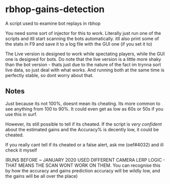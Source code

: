 # rbhop-gains-detection
A script used to examine bot replays in rbhop

You need some sort of injector for this to work. Literally just run one of the scripts and itll start scanning the bots automatically.
itll also print some of the stats in F9 and save it to a log file with the GUI one (if you set it to)

The Live version is designed to work while spectating players, while the GUI one is designed for bots. Do note that the live version is a little more shaky than the bot version - thats just due to the nature of the fact im trynna sort live data, so just deal with what works. And running both at the same time is perfectly stable, so dont worry about that.

## Notes
Just because its not 100%, doesnt mean its cheating. Its more common to see anything from 100 to 90%. It could even get as low as 60s or 50s if you use this in surf.

However, its still possible to tell if its cheated. If the script is *very confident* about the estimated gains and the Accuracy% is decently low, it could be cheated.

If you really cant tell if its cheated or a false alert, ask me (oef#4032) and ill check it myself

(RUNS BEFORE ~ JANUARY 2020 USED DIFFERENT CAMERA LERP LOGIC - THAT MEANS THE SCAN WONT WORK ON THEM.
You can recognise this by how the accuracy and gains prediction accuracy will be wildly low, and the gains will be all over the place)
